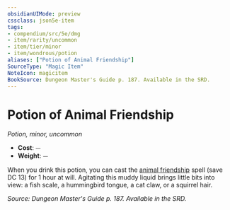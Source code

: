 ```yaml
---
obsidianUIMode: preview
cssclass: json5e-item
tags:
- compendium/src/5e/dmg
- item/rarity/uncommon
- item/tier/minor
- item/wondrous/potion
aliases: ["Potion of Animal Friendship"]
SourceType: "Magic Item"
NoteIcon: magicitem
BookSource: Dungeon Master's Guide p. 187. Available in the SRD.
---
```

# Potion of Animal Friendship
*Potion, minor, uncommon*  

- **Cost**: ⏤
- **Weight**: ⏤

When you drink this potion, you can cast the [animal friendship](/3-Mechanics/CLI/spells/animal-friendship.md) spell (save DC 13) for 1 hour at will. Agitating this muddy liquid brings little bits into view: a fish scale, a hummingbird tongue, a cat claw, or a squirrel hair.

*Source: Dungeon Master's Guide p. 187. Available in the SRD.*